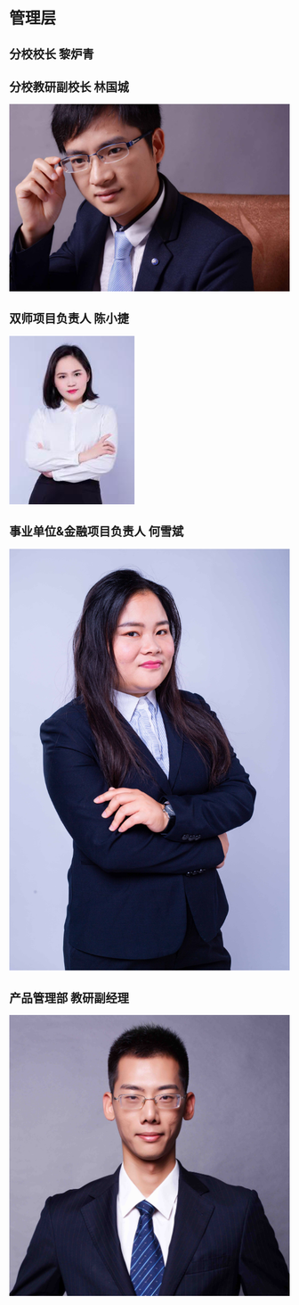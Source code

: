 # 管理层

## 分校校长 黎炉青

## 分校教研副校长 林国城

![&#x503E;&#x56FD;&#x503E;&#x57CE;](../.gitbook/assets/wei-xin-tu-pian-20181031114536-kao-bei.jpg)

## 双师项目负责人 陈小捷

![](../.gitbook/assets/wei-xin-tu-pian-20181102140413.png)

## 事业单位&金融项目负责人 何雪斌

![](../.gitbook/assets/he-xue-bin.jpg)

## 产品管理部 教研副经理

![](../.gitbook/assets/dsc_36861.jpg)

